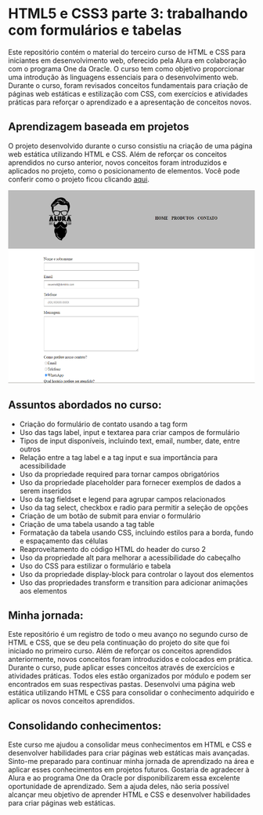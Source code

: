 # HTML5 e CSS3 parte 3: trabalhando com formulários e tabelas

Este repositório contém o material do terceiro curso de HTML e CSS para iniciantes em desenvolvimento web, oferecido pela Alura em colaboração com o programa One da Oracle. O curso tem como objetivo proporcionar uma introdução às linguagens essenciais para o desenvolvimento web. Durante o curso, foram revisados conceitos fundamentais para criação de páginas web estáticas e estilização com CSS, com exercícios e atividades práticas para reforçar o aprendizado e a apresentação de conceitos novos.

## Aprendizagem baseada em projetos 

O projeto desenvolvido durante o curso consistiu na criação de uma página web estática utilizando HTML e CSS. Além de reforçar os conceitos aprendidos no curso anterior, novos conceitos foram introduzidos e aplicados no projeto, como o posicionamento de elementos. Você pode conferir como o projeto ficou clicando [aqui](https://emanoelcampos.github.io/html-css-3/).


<div align="center">
<img alt="página projeto" height="393" width="700" src="https://raw.githubusercontent.com/emanoelcampos/html-css-3/master/assets/readme-img.png">
 </div>


## Assuntos abordados no curso:

- Criação do formulário de contato usando a tag form
- Uso das tags label, input e textarea para criar campos de formulário
- Tipos de input disponíveis, incluindo text, email, number, date, entre outros
- Relação entre a tag label e a tag input e sua importância para acessibilidade
- Uso da propriedade required para tornar campos obrigatórios
- Uso da propriedade placeholder para fornecer exemplos de dados a serem inseridos
- Uso da tag fieldset e legend para agrupar campos relacionados
- Uso da tag select, checkbox e radio para permitir a seleção de opções
- Criação de um botão de submit para enviar o formulário
- Criação de uma tabela usando a tag table
- Formatação da tabela usando CSS, incluindo estilos para a borda, fundo e espaçamento das células
- Reaproveitamento do código HTML do header do curso 2
- Uso da propriedade alt para melhorar a acessibilidade do cabeçalho
- Uso do CSS para estilizar o formulário e tabela
- Uso da propriedade display-block para controlar o layout dos elementos
- Uso das propriedades transform e transition para adicionar animações aos elementos

## Minha jornada:

Este repositório é um registro de todo o meu avanço no segundo curso de HTML e CSS, que se deu pela continuação do projeto do site que foi iniciado no primeiro curso. Além de reforçar os conceitos aprendidos anteriormente, novos conceitos foram introduzidos e colocados em prática. Durante o curso, pude aplicar esses conceitos através de exercícios e atividades práticas. Todos eles estão organizados por módulo e podem ser encontrados em suas respectivas pastas. Desenvolvi uma página web estática utilizando HTML e CSS para consolidar o conhecimento adquirido e aplicar os novos conceitos aprendidos.

## Consolidando conhecimentos:

Este curso me ajudou a consolidar meus conhecimentos em HTML e CSS e desenvolver habilidades para criar páginas web estáticas mais avançadas. Sinto-me preparado para continuar minha jornada de aprendizado na área e aplicar esses conhecimentos em projetos futuros. Gostaria de agradecer à Alura e ao programa One da Oracle por disponibilizarem essa excelente oportunidade de aprendizado. Sem a ajuda deles, não seria possível alcançar meu objetivo de aprender HTML e CSS e desenvolver habilidades para criar páginas web estáticas.